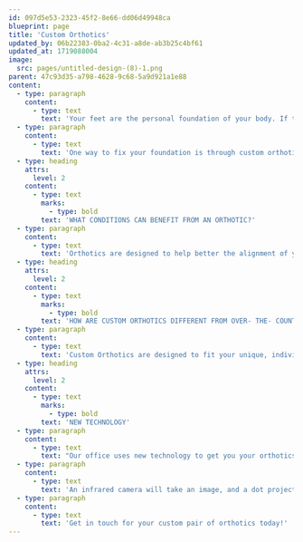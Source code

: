 ```yaml
---
id: 097d5e53-2323-45f2-8e66-dd06d49948ca
blueprint: page
title: 'Custom Orthotics'
updated_by: 06b22383-0ba2-4c31-a8de-ab3b25c4bf61
updated_at: 1719088004
image:
  src: pages/untitled-design-(8)-1.png
parent: 47c93d35-a798-4628-9c68-5a9d921a1e88
content:
  - type: paragraph
    content:
      - type: text
        text: 'Your feet are the personal foundation of your body. If they are not stable and in the correct alignment, the pain and instability transfer throughout the body. They need to be in the correct alignment to support your body.'
  - type: paragraph
    content:
      - type: text
        text: 'One way to fix your foundation is through custom orthotics or bracing, and these are tools designed to provide the support and stability your feet may need conservatively and non-invasively.'
  - type: heading
    attrs:
      level: 2
    content:
      - type: text
        marks:
          - type: bold
        text: 'WHAT CONDITIONS CAN BENEFIT FROM AN ORTHOTIC?'
  - type: paragraph
    content:
      - type: text
        text: 'Orthotics are designed to help better the alignment of your foot ankle and be made in various versatile ways to fit your foot and ankle’s unique needs. Orthotics can provide more cushioning for your heel, support for your arch, stability for your foot and ankle, and even correct your foot and ankle’s alignment or motion. They are a great conservative treatment option for many foot and ankle pathologies.'
  - type: heading
    attrs:
      level: 2
    content:
      - type: text
        marks:
          - type: bold
        text: 'HOW ARE CUSTOM ORTHOTICS DIFFERENT FROM OVER- THE- COUNTER INSERTS?'
  - type: paragraph
    content:
      - type: text
        text: 'Custom Orthotics are designed to fit your unique, individual foot shape and designed to address your particular foot or ankle condition/source of pain. Over-the-counter insoles are not made to do this. While they can provide temporary relief, they cannot provide the same quality of support a custom piece can. Custom-made orthotics are also more durable and can last years with proper maintenance.'
  - type: heading
    attrs:
      level: 2
    content:
      - type: text
        marks:
          - type: bold
        text: 'NEW TECHNOLOGY'
  - type: paragraph
    content:
      - type: text
        text: "Our office uses new technology to get you your orthotics! We create a detailed 3D scan of your foot & ankle and order custom orthoses with incredible accuracy.\_"
  - type: paragraph
    content:
      - type: text
        text: 'An infrared camera will take an image, and a dot projector will project out over 30,000 invisible infrared dots. This system uses the infrared image and the infrared dots and pushes them through neural networks to create a mathematical model of your foot and lower extremity.'
  - type: paragraph
    content:
      - type: text
        text: 'Get in touch for your custom pair of orthotics today!'
---
```

